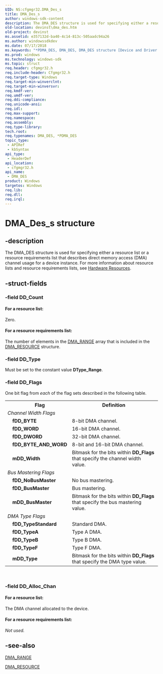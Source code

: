 ```yaml
---
UID: NS:cfgmgr32.DMA_Des_s
title: DMA_Des_s
author: windows-sdk-content
description: The DMA_DES structure is used for specifying either a resource list or a resource requirements list that describes direct memory access (DMA) channel usage for a device instance.
old-location: devinst\dma_des.htm
old-project: devinst
ms.assetid: e357132d-ba40-4c14-813c-505aadc94a26
ms.author: windowssdkdev
ms.date: 07/17/2018
ms.keywords: "*PDMA_DES, DMA_DES, DMA_DES structure [Device and Driver Installation], DMA_Des_s, PDMA_DES, PDMA_DES structure pointer [Device and Driver Installation], cfgmgr32/DMA_DES, cfgmgr32/PDMA_DES, cfgmgrst_342a3feb-d7c8-46bb-8672-009f024374d7.xml, devinst.dma_des"
ms.prod: windows
ms.technology: windows-sdk
ms.topic: struct
req.header: cfgmgr32.h
req.include-header: Cfgmgr32.h
req.target-type: Windows
req.target-min-winverclnt: 
req.target-min-winversvr: 
req.kmdf-ver: 
req.umdf-ver: 
req.ddi-compliance: 
req.unicode-ansi: 
req.idl: 
req.max-support: 
req.namespace: 
req.assembly: 
req.type-library: 
tech.root: 
req.typenames: DMA_DES, *PDMA_DES
topic_type:
 - APIRef
 - kbSyntax
api_type:
 - HeaderDef
api_location:
 - cfgmgr32.h
api_name:
 - DMA_DES
product: Windows
targetos: Windows
req.lib: 
req.dll: 
req.irql: 
---
```


# DMA_Des_s structure


## -description


The DMA_DES structure is used for specifying either a resource list or a resource requirements list that describes direct memory access (DMA) channel usage for a device instance. For more information about resource lists and resource requirements lists, see <a href="https://msdn.microsoft.com/library/windows/hardware/ff547012">Hardware Resources</a>.


## -struct-fields




### -field DD_Count





#### For a resource list:

Zero.



#### For a resource requirements list:

The number of elements in the <a href="https://msdn.microsoft.com/library/windows/hardware/ff544762">DMA_RANGE</a> array that is included in the <a href="https://msdn.microsoft.com/library/windows/hardware/ff544764">DMA_RESOURCE</a> structure.


### -field DD_Type

Must be set to the constant value <b>DType_Range</b>.


### -field DD_Flags

One bit flag from <i>each</i> of the flag sets described in the following table.

<table>
<tr>
<th></th>
<th>Flag</th>
<th>Definition</th>
</tr>
<tr>
<td colspan="2">
<i>Channel Width Flags</i>

</td>
<td></td>
</tr>
<tr>
<td></td>
<td>
<b>fDD_BYTE</b>

</td>
<td>
8-bit DMA channel.

</td>
</tr>
<tr>
<td></td>
<td>
<b>fDD_WORD</b>

</td>
<td>
16-bit DMA channel.

</td>
</tr>
<tr>
<td></td>
<td>
<b>fDD_DWORD</b>

</td>
<td>
32-bit DMA channel.

</td>
</tr>
<tr>
<td></td>
<td>
<b>fDD_BYTE_AND_WORD</b>

</td>
<td>
8-bit and 16-bit DMA channel.

</td>
</tr>
<tr>
<td></td>
<td>
<b>mDD_Width</b>

</td>
<td>
Bitmask for the bits within <b>DD_Flags</b> that specify the channel width value.

</td>
</tr>
<tr>
<td colspan="2">
<i>Bus Mastering Flags</i>

</td>
<td></td>
</tr>
<tr>
<td></td>
<td>
<b>fDD_NoBusMaster</b>

</td>
<td>
No bus mastering.

</td>
</tr>
<tr>
<td></td>
<td>
<b>fDD_BusMaster</b>

</td>
<td>
Bus mastering.

</td>
</tr>
<tr>
<td></td>
<td>
<b>mDD_BusMaster</b>

</td>
<td>
Bitmask for the bits within <b>DD_Flags</b> that specify the bus mastering value.

</td>
</tr>
<tr>
<td colspan="2">
<i>DMA Type Flags</i>

</td>
<td></td>
</tr>
<tr>
<td></td>
<td>
<b>fDD_TypeStandard</b>

</td>
<td>
Standard DMA.

</td>
</tr>
<tr>
<td></td>
<td>
<b>fDD_TypeA</b>

</td>
<td>
Type A DMA.

</td>
</tr>
<tr>
<td></td>
<td>
<b>fDD_TypeB</b>

</td>
<td>
Type B DMA.

</td>
</tr>
<tr>
<td></td>
<td>
<b>fDD_TypeF</b>

</td>
<td>
Type F DMA.

</td>
</tr>
<tr>
<td></td>
<td>
<b>mDD_Type</b>

</td>
<td>
Bitmask for the bits within <b>DD_Flags</b> that specify the DMA type value.

</td>
</tr>
</table>
 


### -field DD_Alloc_Chan





#### For a resource list:

The DMA channel allocated to the device.



#### For a resource requirements list:

<i>Not used.</i>


## -see-also




<a href="https://msdn.microsoft.com/library/windows/hardware/ff544762">DMA_RANGE</a>



<a href="https://msdn.microsoft.com/library/windows/hardware/ff544764">DMA_RESOURCE</a>
 

 

